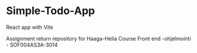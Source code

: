 # Simple-Todo-App
React app with Vite

Assignment return repository for Haaga-Helia Course Front end -ohjelmointi - SOF004AS3A-3014
